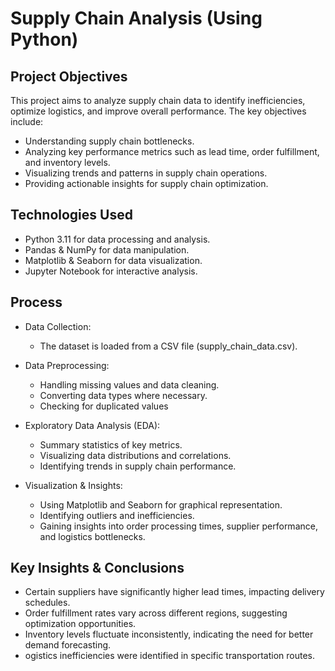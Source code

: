 # Supply Chain Analysis (Using Python)

## Project Objectives
This project aims to analyze supply chain data to identify inefficiencies, optimize logistics, and improve overall performance. The key objectives include:
- Understanding supply chain bottlenecks.
- Analyzing key performance metrics such as lead time, order fulfillment, and inventory levels.
- Visualizing trends and patterns in supply chain operations.
- Providing actionable insights for supply chain optimization.

## Technologies Used
- Python 3.11 for data processing and analysis.
- Pandas & NumPy for data manipulation.
- Matplotlib & Seaborn for data visualization.
- Jupyter Notebook for interactive analysis.

## Process
- Data Collection:
    - The dataset is loaded from a CSV file (supply_chain_data.csv).

- Data Preprocessing:
  - Handling missing values and data cleaning.
  - Converting data types where necessary.
  - Checking for duplicated values

- Exploratory Data Analysis (EDA):
  - Summary statistics of key metrics.
  - Visualizing data distributions and correlations.
  - Identifying trends in supply chain performance.

- Visualization & Insights:
  - Using Matplotlib and Seaborn for graphical representation.
  - Identifying outliers and inefficiencies.
  - Gaining insights into order processing times, supplier performance, and logistics bottlenecks.

## Key Insights & Conclusions
- Certain suppliers have significantly higher lead times, impacting delivery schedules.
- Order fulfillment rates vary across different regions, suggesting optimization opportunities.
- Inventory levels fluctuate inconsistently, indicating the need for better demand forecasting.
- ogistics inefficiencies were identified in specific transportation routes.

